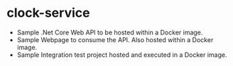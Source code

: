 # clock-service
- Sample .Net Core Web API to be hosted within a Docker image.
- Sample Webpage to consume the API. Also hosted within a Docker image.
- Sample Integration test project hosted and executed in a Docker image.

